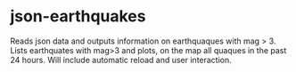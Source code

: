 # json-earthquakes
Reads json data and outputs information on earthquaques with mag > 3.  
Lists earthquates with mag>3 and plots, on the map all quaques in the past
24 hours.
Will include automatic reload and user interaction.
